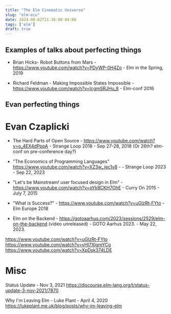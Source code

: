 ```yaml
---
title: "The Elm Cinematic Universe"
slug: "elm-ecu"
date: 2024-08-02T21:38:00-04:00
tags: ['elm']
draft: true
---
```


## Examples of talks about perfecting things

* Brian Hicks- Robot Buttons from Mars - https://www.youtube.com/watch?v=PDyWP-0H4Zo - Elm in the Spring, 2019

* Richard Feldman - Making Impossible States Impossible - https://www.youtube.com/watch?v=IcgmSRJHu_8 - Elm-conf 2016



## Evan perfecting things



# Evan Czaplicki

* The Hard Parts of Open Source - https://www.youtube.com/watch?v=o_4EX4dPppA - Strange Loop 2018 - Sep 27-28, 2018 (Or 26th? elm-conf on pre-conference day?)
* "The Economics of Programming Languages" https://www.youtube.com/watch?v=XZ3w_jec1v8 - - Strange Loop 2023 - Sep 22, 2023

* "Let's be Mainstream! user focused design in Elm" - https://www.youtube.com/watch?v=oYk8CKH7OhE - Curry On 2015 - July 7, 2015

* "What is Success?" - https://www.youtube.com/watch?v=uGlzRt-FYto - Elm Europe 2018

* Elm on the Backend - https://gotoaarhus.com/2023/sessions/2529/elm-on-the-backend (video unreleased) - GOTO Aarhus 2023. - May 22, 2023.


https://www.youtube.com/watch?v=uGlzRt-FYto
https://www.youtube.com/watch?v=vHI7XlgmYCg
https://www.youtube.com/watch?v=XpDsk374LDE

# Misc

Status Update - Nov 3, 2021
https://discourse.elm-lang.org/t/status-update-3-nov-2021/7870


Why I'm Leaving Elm - Luke Plant - April 4, 2020
https://lukeplant.me.uk/blog/posts/why-im-leaving-elm
